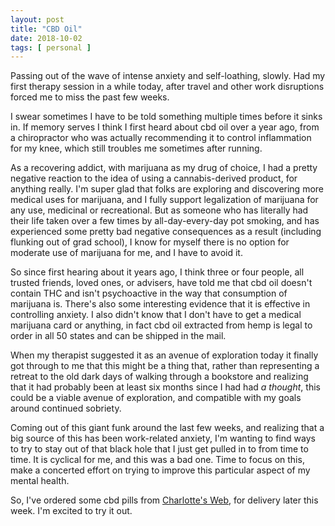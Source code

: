 ```yaml
---
layout: post
title: "CBD Oil"
date: 2018-10-02
tags: [ personal ]
---
```


Passing out of the wave of intense anxiety and self-loathing, slowly. Had my
first therapy session in a while today, after travel and other work disruptions
forced me to miss the past few weeks.

I swear sometimes I have to be told something multiple times before it sinks in.
If memory serves I think I first heard about cbd oil over a year ago, from a
chiropractor who was actually recommending it to control inflammation for my
knee, which still troubles me sometimes after running.

As a recovering addict, with marijuana as my drug of choice, I had a pretty
negative reaction to the idea of using a cannabis-derived product, for anything
really. I'm super glad that folks are exploring and discovering more medical
uses for marijuana, and I fully support legalization of marijuana for any
use, medicinal or recreational. But as someone who has literally had their life
taken over a few times by all-day-every-day pot smoking, and has experienced
some pretty bad negative consequences as a result (including flunking out of
grad school), I know for myself there is no option for moderate use of
marijuana for me, and I have to avoid it.

So since first hearing about it years ago, I think three or four people, all
trusted friends, loved ones, or advisers, have told me that cbd oil doesn't
contain THC and isn't psychoactive in the way that consumption of marijuana is.
There's also some interesting evidence that it is effective in controlling
anxiety. I also didn't know that I don't have to get a medical marijuana card
or anything, in fact cbd oil extracted from hemp is legal to order in all 50
states and can be shipped in the mail.

When my therapist suggested it as an avenue of exploration today it finally got
through to me that this might be a thing that, rather than representing a
retreat to the old dark days of walking through a bookstore and realizing that
it had probably been at least six months since I had had *a thought*, this
could be a viable avenue of exploration, and compatible with my goals around
continued sobriety.

Coming out of this giant funk around the last few weeks, and realizing that a
big source of this has been work-related anxiety, I'm wanting to find ways to
try to stay out of that black hole that I just get pulled in to from time to
time. It is cyclical for me, and this was a bad one. Time to focus on this,
make a concerted effort on trying to improve this particular aspect of my
mental health.

So, I've ordered some cbd pills from [Charlotte's Web](https://www.cwhemp.com/),
for delivery later this week. I'm excited to try it out.

